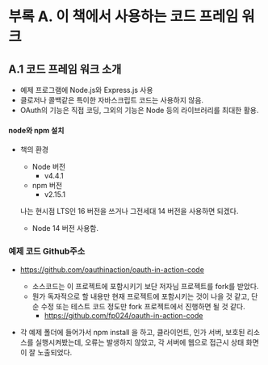 # 부록 A. 이 책에서 사용하는 코드 프레임 워크



## A.1 코드 프레임 워크 소개

* 예제 프로그램에 Node.js와 Express.js 사용
* 클로저나 콜백같은 특이한 자바스크립트 코드는 사용하지 않음.
* OAuth의 기능은 직접 코딩, 그외의 기능은 Node 등의 라이브러리를 최대한 활용.



#### node와 npm 설치

* 책의 환경

  * Node 버전
    * v4.4.1
  * npm 버전
    * v2.15.1

  나는 현시점 LTS인 16 버전을 쓰거나 그전세대 14 버전을 사용하면 되겠다.

  * Node 14 버전 사용함.



### 예제 코드 Github주소

* https://github.com/oauthinaction/oauth-in-action-code
  * 소스코드는 이 프로젝트에 포함시키기 보단 저자님 프로젝트를 fork를 받았다.
  * 뭔가 독자적으로 할 내용만 현재 프로젝트에 포함시키는 것이 나을 것 같고, 단순 수정 또는 테스트 코드 정도만 fork 프로젝트에서 진행하면 될 것 같다.
    * https://github.com/fp024/oauth-in-action-code



* 각 예제 폴더에 들어가서 npm install 을 하고, 클라이언트, 인가 서버, 보호된 리소스를 실행시켜봤는데, 오류는 발생하지 않았고, 각 서버에 웹으로 접근시 상태 화면이 잘 노출되었다.

  